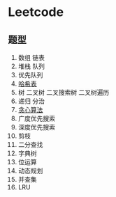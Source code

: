 # Leetcode

## 题型

1. 数组 链表
2. 堆栈 队列
3. 优先队列
4. [哈希表](hash_table.md)
5. 树 二叉树 二叉搜索树 二叉树遍历
6. 递归 分治
7. [贪心算法](greedy.md)
8. 广度优先搜索
9. 深度优先搜索
10. 剪枝
11. 二分查找
12. 字典树
13. 位运算
14. 动态规划
15. 并查集
16. LRU
